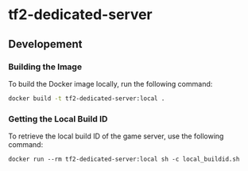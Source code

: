 # tf2-dedicated-server

## Developement

### Building the Image

To build the Docker image locally, run the following command:

```sh
docker build -t tf2-dedicated-server:local .
```

### Getting the Local Build ID

To retrieve the local build ID of the game server, use the following command:

```
docker run --rm tf2-dedicated-server:local sh -c local_buildid.sh
```
